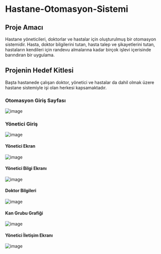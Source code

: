 # Hastane-Otomasyon-Sistemi

## Proje Amacı

Hastane yöneticileri, doktorlar ve hastalar için oluşturulmuş bir otomasyon sistemidir. Hasta, doktor bilgilerini tutan, hasta talep ve şikayetlerini tutan, hastaların kendileri için randevu almalarına kadar birçok işlevi içerisinde barındıran bir uygulama.

## Projenin Hedef Kitlesi

Başta hastanede çalışan doktor, yönetici ve hastalar da dahil olmak üzere hastane sistemiyle işi olan herkesi kapsamaktadır.

### Otomasyon Giriş Sayfası

![image](https://user-images.githubusercontent.com/62840507/171143282-e00f1ac4-d30b-4db2-a072-7fd652252136.png)

### Yönetici Giriş

![image](https://user-images.githubusercontent.com/62840507/171143530-5f09cf64-7378-4b29-b2f4-1085aef7b30a.png)

#### Yönetici Ekran
![image](https://user-images.githubusercontent.com/62840507/171143579-40c75505-98a0-431b-957b-8f707dbaf57c.png)

#### Yönetici Bilgi Ekranı
![image](https://user-images.githubusercontent.com/62840507/171143611-49bee63d-85c5-4560-b7b5-d2de3ebfa9dd.png)

#### Doktor Bilgileri
![image](https://user-images.githubusercontent.com/62840507/171143675-01e2d8e7-44c8-484d-8ae3-b532ae849782.png)

#### Kan Grubu Grafiği
![image](https://user-images.githubusercontent.com/62840507/171143939-8fcd7fb5-b1d7-4875-8c7e-af9815f5ccc1.png)

#### Yönetici İletişim Ekranı
![image](https://user-images.githubusercontent.com/62840507/171144013-47c160fd-e0ca-4e89-993f-f5069ac2598f.png)



















